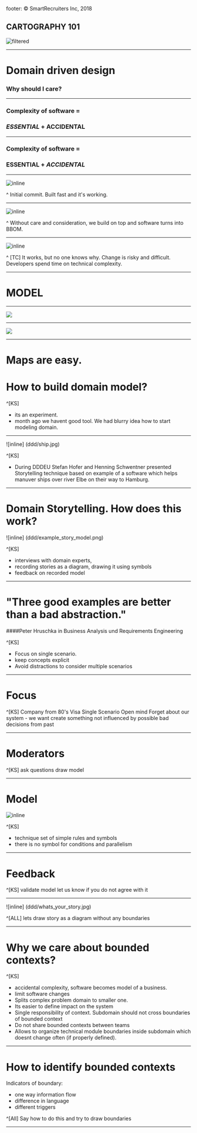 footer: © SmartRecruiters Inc, 2018

## CARTOGRAPHY 101

![filtered](ddd/mercator_na_world_physical_wall_mural_lg.jpg)

---

# Domain driven design

### Why should I care?

---

### Complexity of software =

### *ESSENTIAL* + ACCIDENTAL

---

### Complexity of software =

### ESSENTIAL + *ACCIDENTAL*

---

![inline](ddd/complexity_tr_1.png)

^ Initial commit. Built fast and it's working.

---

![inline](ddd/complexity_tr_2.png)

^ Without care and consideration, we build on top and software turns into BBOM.

---

![inline](ddd/complexity_tr_3.png)

^ [TC] It works, but no one knows why. Change is risky and difficult. Developers spend time on technical complexity.

---

# MODEL

---

![](ddd/mercator_na_world_physical_wall_mural_lg.jpg)

---

![](ddd/amurica.png)

---
# Maps are easy. 
# How to build domain model?

^[KS] 
- its an experiment.
- month ago we havent good tool. We had blurry idea how to start modeling domain. 

---

![inline] (ddd/ship.jpg)

^[KS]
- During DDDEU Stefan Hofer and Henning Schwentner presented Storytelling technique based on example of a software which helps manuver ships over river Elbe on their way to Hamburg. 

---

# Domain Storytelling. How does this work?

![inline] (ddd/example_story_model.png)

^[KS] 
- interviews with domain experts, 
- recording stories as a diagram, drawing it using symbols
- feedback on recorded model

---
# "Three good examples are better than a bad abstraction."
####Peter Hruschka in Business Analysis und Requirements Engineering

^[KS]
- Focus on single scenario. 
- keep concepts explicit
- Avoid distractions to consider multiple scenarios

---

# Focus

^[KS]
Company from 80's
Visa
Single Scenario 
Open mind
Forget about our system - we want create something not influenced by possible bad decisions from past

---

# Moderators

^[KS]
ask questions
draw model

---
# Model
![inline](ddd/storytelling_symbols.png) 

^[KS] 
- technique set of simple rules and symbols
- there is no symbol for conditions and parallelism


---

# Feedback

^[KS]
validate model
let us know if you do not agree with it

---

![inline] (ddd/whats_your_story.jpg)

^[ALL] lets draw story as a diagram without any boundaries

---

# Why we care about bounded contexts?

^[KS] 
* accidental complexity, software becomes model of a business.
* limit software changes
* Splits complex problem domain to smaller one.
* Its easier to define impact on the system
* Single responsibility of context. Subdomain should not cross boundaries of bounded context
* Do not share bounded contexts between teams
* Allows to organize technical module boundaries inside subdomain which doesnt change often (if properly defined).


---
# How to identify bounded contexts
Indicators of boundary:

* one way information flow
* difference in language
* different triggers

^[All] Say how to do this and try to draw boundaries

---


